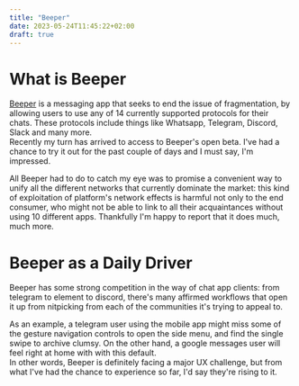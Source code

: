 ```yaml
---
title: "Beeper"
date: 2023-05-24T11:45:22+02:00
draft: true
---
```


# What is Beeper
[Beeper](https://www.beeper.com) is a messaging app that seeks to end the issue of fragmentation, by allowing users to use any of 14 currently supported protocols for their chats. These protocols include things like Whatsapp, Telegram, Discord, Slack and many more.  
Recently my turn has arrived to access to Beeper's open beta. I've had a chance to try it out for the past couple of days and I must say, I'm impressed.

All Beeper had to do to catch my eye was to promise a convenient way to unify all the different networks that currently dominate the market: this kind of exploitation of platform's network effects is harmful not only to the end consumer, who might not be able to link to all their acquaintances without using 10 different apps. Thankfully I'm happy to report that it does much, much more.

# Beeper as a Daily Driver
Beeper has some strong competition in the way of chat app clients: from telegram to element to discord, there's many affirmed workflows that open it up from nitpicking from each of the communities it's trying to appeal to. 

As an example, a telegram user using the mobile app might miss some of the gesture navigation controls to open the side menu, and find the single swipe to archive clumsy. On the other hand, a google messages user will feel right at home with with this default.  
In other words, Beeper is definitely facing  a major UX challenge, but from what I've had the chance to experience so far, I'd say they're rising to it.
